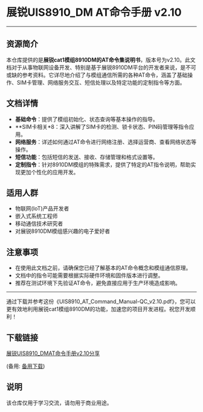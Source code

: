 # 展锐UIS8910_DM AT命令手册 v2.10

---

## 资源简介

本仓库提供的是**展锐cat1模组8910DM的AT命令集说明书**，版本号为v2.10。此文档对于从事物联网设备开发、特别是基于展锐8910DM平台的开发者来说，是不可或缺的参考资料。它详尽地介绍了与模组通信所需的各种AT命令，涵盖了基础操作、SIM卡管理、网络服务交互、短信处理以及特定功能的定制指令等方面。

## 文档详情

- **基础命令**：提供了模组初始化、状态查询等基本操作的指导。
- **SIM卡相关*8：深入讲解了SIM卡的检测、锁卡状态、PIN码管理等指令应用。
- **网络服务**：详述如何通过AT命令进行网络注册、选择运营商、查看网络状态等操作。
- **短信功能**：包括短信的发送、接收、存储管理和格式设置等。
- **定制指令**：针对8910DM模组的特殊需求，提供了特定的AT指令说明，帮助实现更加个性化的应用开发。

## 适用人群

- 物联网(IoT)产品开发者
- 嵌入式系统工程师
- 移动通信技术研究者
- 对展锐8910DM模组感兴趣的电子爱好者

## 注意事项

- 在使用此文档之前，请确保您已经了解基本的AT命令概念和模组通信原理。
- 文档中的指令可能需要根据实际硬件环境和固件版本进行调整。
- 推荐在测试环境下先验证AT命令，避免直接应用于生产环境造成影响。

---

通过下载并参考这份《UIS8910_AT_Command_Manual-QC_v2.10.pdf》，您可以更有效地利用展锐cat1模组8910DM的功能，加速您的项目开发进程。祝您开发顺利！

## 下载链接
[展锐UIS8910_DMAT命令手册v2.10分享](https://pan.quark.cn/s/5e4445036648) 

(备用: [备用下载](https://pan.baidu.com/s/1TDZdRq5tTxD55NOZkcb3eA?pwd=1234))

## 说明

该仓库仅用于学习交流，请勿用于商业用途。
